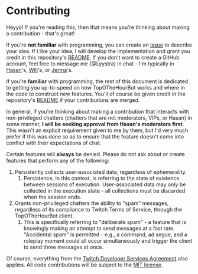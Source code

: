 # Contributing

Heyyo! If you're reading this, then that means you're thinking about making a contribution - that's great!

If you're **not familiar** with programming, you can create an [issue](https://github.com/TopOTheHourBot/TopOTheHourBot/issues) to describe your idea. If I like your idea, I will develop the implementation and grant you credit in this repository's [README](./README.md). If you don't want to create a GitHub account, feel free to message me (@Lyystra) in chat - I'm typically in [Hasan](https://www.twitch.tv/hasanabi)'s, [Will](https://www.twitch.tv/willneff)'s, or [Jerma](https://www.twitch.tv/jerma985)'s.

If you're **familiar** with programming, the rest of this document is dedicated to getting you up-to-speed on how TopOTheHourBot works and where in the code to construct new features. You'll of course be given credit in the repository's [README](./README.md) if your contributions are merged.

In general, if you're thinking about making a contribution that interacts with non-privileged chatters (chatters that are not moderators, VIPs, or Hasan) in some manner, **I will be seeking approval from Hasan's moderators first**. This wasn't an explicit requirement given to me by them, but I'd very much prefer if this was done so as to ensure that the feature doesn't come into conflict with their expectations of chat.

Certain features will **always** be denied. Please do not ask about or create features that perform any of the following:

1. Persistently collects user-associated data, regardless of ephemerality.
    1. Persistence, in this context, is referring to the state of existence between sessions of execution. User-associated data may only be collected in the execution state - all collections must be discarded when the session ends.
2. Grants non-privileged chatters the ability to "spam" messages, regardless of its compliance to Twitch Terms of Service, through the TopOTheHourBot client.
    1. This is specifically referring to "deliberate spam" - a feature that is knowingly making an attempt to send messages at a fast rate. "Accidental spam" is permitted - e.g., a command, ad segue, and a roleplay moment could all occur simultaneously and trigger the client to send three messages at once.

Of course, everything from the [Twitch Developer Services Agreement](https://www.twitch.tv/p/en/legal/developer-agreement/) also applies. All code contributions will be subject to the [MIT license](./LICENSE).
